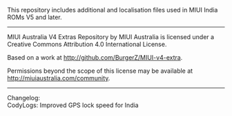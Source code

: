 This repository includes additional and localisation files used in MIUI India ROMs V5 and later.

---------------------------------------------------------------------------------------------

MIUI Australia V4 Extras Repository by MIUI Australia is licensed under a Creative Commons Attribution 4.0 International License.

Based on a work at http://github.com/BurgerZ/MIUI-v4-extra.

Permissions beyond the scope of this license may be available at http://miuiaustralia.com/community.

---------------------------------------------------------------------------------------------

Changelog:<br>
CodyLogs: Improved GPS lock speed for India<br>
